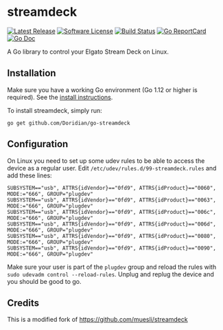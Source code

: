 # streamdeck

[![Latest Release](https://img.shields.io/github/release/Doridian/go-streamdeck.svg?style=for-the-badge)](https://github.com/Doridian/go-streamdeck/releases)
[![Software License](https://img.shields.io/badge/license-MIT-brightgreen.svg?style=for-the-badge)](/LICENSE)
[![Build Status](https://img.shields.io/github/workflow/status/Doridian/go-streamdeck/build?style=for-the-badge)](https://github.com/Doridian/go-streamdeck/actions)
[![Go ReportCard](https://goreportcard.com/badge/github.com/Doridian/go-streamdeck?style=for-the-badge)](https://goreportcard.com/report/Doridian/go-streamdeck)
[![Go Doc](https://img.shields.io/badge/godoc-reference-blue.svg?style=for-the-badge)](https://pkg.go.dev/github.com/Doridian/go-streamdeck)

A Go library to control your Elgato Stream Deck on Linux.

## Installation

Make sure you have a working Go environment (Go 1.12 or higher is required).
See the [install instructions](http://golang.org/doc/install.html).

To install streamdeck, simply run:

    go get github.com/Doridian/go-streamdeck

## Configuration

On Linux you need to set up some udev rules to be able to access the device as a
regular user. Edit `/etc/udev/rules.d/99-streamdeck.rules` and add these lines:

```
SUBSYSTEM=="usb", ATTRS{idVendor}=="0fd9", ATTRS{idProduct}=="0060", MODE:="666", GROUP="plugdev"
SUBSYSTEM=="usb", ATTRS{idVendor}=="0fd9", ATTRS{idProduct}=="0063", MODE:="666", GROUP="plugdev"
SUBSYSTEM=="usb", ATTRS{idVendor}=="0fd9", ATTRS{idProduct}=="006c", MODE:="666", GROUP="plugdev"
SUBSYSTEM=="usb", ATTRS{idVendor}=="0fd9", ATTRS{idProduct}=="006d", MODE:="666", GROUP="plugdev"
SUBSYSTEM=="usb", ATTRS{idVendor}=="0fd9", ATTRS{idProduct}=="0080", MODE:="666", GROUP="plugdev"
SUBSYSTEM=="usb", ATTRS{idVendor}=="0fd9", ATTRS{idProduct}=="0090", MODE:="666", GROUP="plugdev"
```

Make sure your user is part of the `plugdev` group and reload the rules with
`sudo udevadm control --reload-rules`. Unplug and replug the device and you
should be good to go.

## Credits

This is a modified fork of https://github.com/muesli/streamdeck
